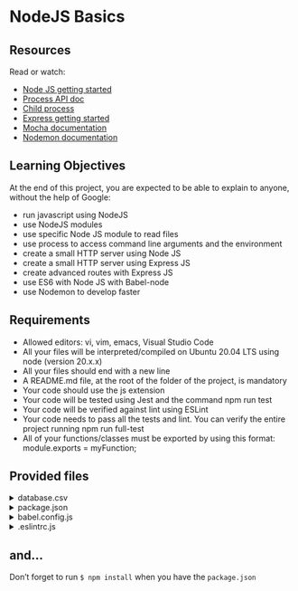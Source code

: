 # NodeJS Basics

## Resources
Read or watch:

- [Node JS getting started](https://nodejs.org/en/learn/getting-started/introduction-to-nodejs)
- [Process API doc](https://node.readthedocs.io/en/latest/api/process/)
- [Child process](https://nodejs.org/api/child_process.html)
- [Express getting started](https://expressjs.com/en/starter/installing.html)
- [Mocha documentation](https://mochajs.org/)
- [Nodemon documentation](https://github.com/remy/nodemon#nodemon)

## Learning Objectives
At the end of this project, you are expected to be able to explain to anyone, without the help of Google:

- run javascript using NodeJS
- use NodeJS modules
- use specific Node JS module to read files
- use process to access command line arguments and the environment
- create a small HTTP server using Node JS
- create a small HTTP server using Express JS
- create advanced routes with Express JS
- use ES6 with Node JS with Babel-node
- use Nodemon to develop faster

## Requirements
- Allowed editors: vi, vim, emacs, Visual Studio Code
- All your files will be interpreted/compiled on Ubuntu 20.04 LTS using node (version 20.x.x)
- All your files should end with a new line
- A README.md file, at the root of the folder of the project, is mandatory
- Your code should use the js extension
- Your code will be tested using Jest and the command npm run test
- Your code will be verified against lint using ESLint
- Your code needs to pass all the tests and lint. You can verify the entire project running npm run full-test
- All of your functions/classes must be exported by using this format: module.exports = myFunction;

## Provided files
<details>
  <summary>database.csv</summary>
    ```
    firstname,lastname,age,field
    Johann,Kerbrou,30,CS
    Guillaume,Salou,30,SWE
    Arielle,Salou,20,CS
    Jonathan,Benou,30,CS
    Emmanuel,Turlou,40,CS
    Guillaume,Plessous,35,CS
    Joseph,Crisou,34,SWE
    Paul,Schneider,60,SWE
    Tommy,Schoul,32,SWE
    Katie,Shirou,21,CS
    ```
</details>

<details>
  <summary>package.json</summary>
    ```
    {
      "name": "node_js_basics",
      "version": "1.0.0",
      "description": "",
      "main": "index.js",
      "scripts": {
        "lint": "./node_modules/.bin/eslint",
        "check-lint": "lint [0-9]*.js",
        "test": "./node_modules/mocha/bin/mocha --require babel-register --exit",
        "dev": "nodemon --exec babel-node --presets babel-preset-env ./server.js ./database.csv"
      },
      "author": "",
      "license": "ISC",
      "dependencies": {
        "chai-http": "^4.3.0",
        "express": "^4.17.1"
      },
      "devDependencies": {
          "babel-cli": "^6.26.0",
          "babel-preset-env": "^1.7.0",
          "lint": "*",
          "eslint": "^6.8.0",
          "eslint-config-airbnb-base": "^14.2.1",
          "eslint-plugin-import": "^2.29.1",
          "eslint-plugin-jest": "^22.21.0",
          "nodemon": "^2.0.22",
          "chai": "^4.4.1",
          "mocha": "^6.2.3",
          "request": "^2.88.2",
          "sinon": "^7.5.0"
      }
    }
    ```
</details>

<details>
  <summary>babel.config.js</summary>
    ```
    module.exports = {
      presets: [
        [
          '@babel/preset-env',
          {
            targets: {
              node: 'current',
            },
          },
        ],
      ],
    };
    ```
</details>

<details>
  <summary>.eslintrc.js</summary>
  <pre>
<code class="language-javascript">
module.exports = {
  env: {
    browser: false,
    es6: true,
    jest: true,
  },
  extends: [
    'airbnb-base',
    'plugin:jest/all',
  ],
  globals: {
    Atomics: 'readonly',
    SharedArrayBuffer: 'readonly',
  },
  parserOptions: {
    ecmaVersion: 2018,
    sourceType: 'module',
  },
  plugins: ['jest'],
  rules: {
    'max-classes-per-file': 'off',
    'no-underscore-dangle': 'off',
    'no-console': 'off',
    'no-shadow': 'off',
    'no-restricted-syntax': [
      'error',
      'LabeledStatement',
      'WithStatement',
    ],
  },
  overrides: [
    {
      files: ['*.js'],
      excludedFiles: 'babel.config.js',
    },
  ],
};
</code>
  </pre>
</details>

## and...
Don’t forget to run ```$ npm install``` when you have the ```package.json```